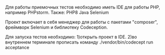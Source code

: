 Для работы приемочных тестов необходимо иметь IDE для работы PHP, например PHPstorm.
Также:
PHP8
Java
Selenium

Проект включает в себя менеджер для работы с пакетами "composer", фреймворк Selenium и библиотеку Codeception.

Для запуска тестов необходимо:
1)открыть проект в IDE.
2)во внутреннем терминале прописать команду ./vendor/bin/codecept run acceptance
